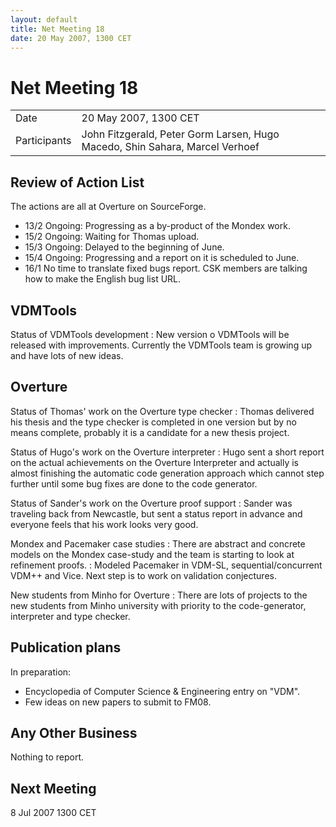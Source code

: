 ```yaml
---
layout: default
title: Net Meeting 18
date: 20 May 2007, 1300 CET
---
```


<script src="http://code.jquery.com/jquery-1.11.1.min.js">
</script>
<script src="/javascripts/edit.js"></script>
<script>setEditButonNm();</script>

# Net Meeting 18

|||
|---|---|
| Date | 20 May 2007, 1300 CET |
| Participants | John Fitzgerald, Peter Gorm Larsen, Hugo Macedo, Shin Sahara, Marcel Verhoef |

Review of Action List
---------------------

The actions are all at Overture on SourceForge.

-   13/2 Ongoing: Progressing as a by-product of the Mondex work.
-   15/2 Ongoing: Waiting for Thomas upload.
-   15/3 Ongoing: Delayed to the beginning of June.
-   15/4 Ongoing: Progressing and a report on it is scheduled to June.
-   16/1 No time to translate fixed bugs report. CSK members are talking
    how to make the English bug list URL.

VDMTools
--------

Status of VDMTools development
:   New version o VDMTools will be released with improvements. Currently
    the VDMTools team is growing up and have lots of new ideas.

Overture
--------

Status of Thomas' work on the Overture type checker
:   Thomas delivered his thesis and the type checker is completed in one
    version but by no means complete, probably it is a candidate for a
    new thesis project.

<!-- -->

Status of Hugo's work on the Overture interpreter
:   Hugo sent a short report on the actual achievements on the Overture
    Interpreter and actually is almost finishing the automatic code
    generation approach which cannot step further until some bug fixes
    are done to the code generator.

<!-- -->

Status of Sander's work on the Overture proof support
:   Sander was traveling back from Newcastle, but sent a status report
    in advance and everyone feels that his work looks very good.

<!-- -->

Mondex and Pacemaker case studies
:   There are abstract and concrete models on the Mondex case-study and
    the team is starting to look at refinement proofs.
:   Modeled Pacemaker in VDM-SL, sequential/concurrent VDM++ and Vice.
    Next step is to work on validation conjectures.

<!-- -->

New students from Minho for Overture
:   There are lots of projects to the new students from Minho university
    with priority to the code-generator, interpreter and type checker.

Publication plans
-----------------

In preparation:

-   Encyclopedia of Computer Science & Engineering entry on "VDM".
-   Few ideas on new papers to submit to FM08.

Any Other Business
------------------

Nothing to report.

Next Meeting
------------

8 Jul 2007 1300 CET

   <div id="edit_page_div"></div>